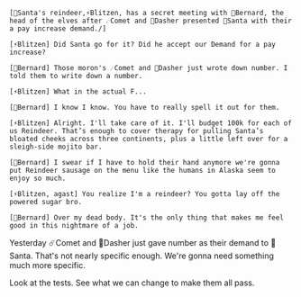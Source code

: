     [🎅Santa's reindeer,⚡Blitzen, has a secret meeting with 🎩Bernard, the head of the elves after ☄️Comet and 💨Dasher presented 🎅Santa with their a pay increase demand./]

    [⚡Blitzen] Did Santa go for it? Did he accept our Demand for a pay increase?

    [🎩Bernard] Those moron's ☄️Comet and 💨Dasher just wrote down number. I told them to write down a number.

    [⚡Blitzen] What in the actual F...

    [🎩Bernard] I know I know. You have to really spell it out for them.

    [⚡Blitzen] Alright. I'll take care of it. I'll budget 100k for each of us Reindeer. That’s enough to cover therapy for pulling Santa’s bloated cheeks across three continents, plus a little left over for a sleigh-side mojito bar.

    [🎩Bernard] I swear if I have to hold their hand anymore we're gonna put Reindeer sausage on the menu like the humans in Alaska seem to enjoy so much.

    [⚡Blitzen, agast] You realize I'm a reindeer? You gotta lay off the powered sugar bro.

    [🎩Bernard] Over my dead body. It's the only thing that makes me feel good in this nightmare of a job.

Yesterday ☄️Comet and 💨Dasher just gave number as their demand to 🎅Santa. That's not nearly specific enough. We're gonna need something much more specific.

Look at the tests. See what we can change to make them all pass.
